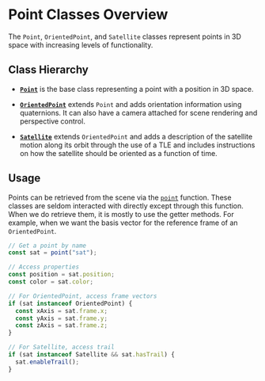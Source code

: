 # Point Classes Overview

The `Point`, `OrientedPoint`, and `Satellite` classes represent points in 3D space with increasing levels of functionality.

## Class Hierarchy

- **[`Point`](/dsl/classes/point)** is the base class representing a point with a position in 3D space.

- **[`OrientedPoint`](/dsl/classes/orientedPoint)** extends `Point` and adds orientation information using quaternions. It can also have a camera attached for scene rendering and perspective control.

- **[`Satellite`](/dsl/classes/satellite)** extends `OrientedPoint` and adds a description of the satellite motion along its orbit through the use of a TLE and includes instructions on how the satellite should be oriented as a function of time.

## Usage

Points can be retrieved from the scene via the [`point`](/dsl/commands/point) function. These classes are seldom interacted with directly except through this function. When we do retrieve them, it is mostly to use the getter methods. For example, when we want the basis vector for the reference frame of an `OrientedPoint`.

```javascript
// Get a point by name
const sat = point("sat");

// Access properties
const position = sat.position;
const color = sat.color;

// For OrientedPoint, access frame vectors
if (sat instanceof OrientedPoint) {
  const xAxis = sat.frame.x;
  const yAxis = sat.frame.y;
  const zAxis = sat.frame.z;
}

// For Satellite, access trail
if (sat instanceof Satellite && sat.hasTrail) {
  sat.enableTrail();
}
```
